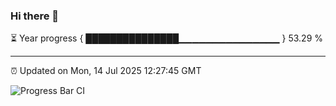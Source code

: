 ### Hi there 👋

⏳ Year progress { ███████████████▁▁▁▁▁▁▁▁▁▁▁▁▁▁▁ } 53.29 %

---

⏰ Updated on Mon, 14 Jul 2025 12:27:45 GMT

![Progress Bar CI](https://github.com/code-lakshay/GitHub-Actions-Demo/workflows/Progress%20Bar%20CI/badge.svg)
